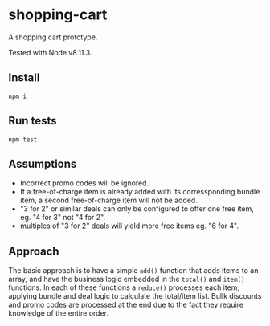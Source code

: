 # shopping-cart
A shopping cart prototype.

Tested with Node v8.11.3.

## Install
`npm i`

## Run tests
`npm test`

## Assumptions
- Incorrect promo codes will be ignored.
- If a free-of-charge item is already added with its corressponding bundle item, a second free-of-charge item will not be added.
- "3 for 2" or similar deals can only be configured to offer one free item, eg. "4 for 3" not "4 for 2".
- multiples of "3 for 2" deals will yield more free items eg. "6 for 4".

## Approach
The basic approach is to have a simple `add()` function that adds items to an array, and have the business logic embedded in the `total()` and `item()` functions.  In each of these functions a `reduce()` processes each item, applying bundle and deal logic to calculate the total/item list.  Bullk discounts and promo codes are processed at the end due to the fact they require knowledge of the entire order.
